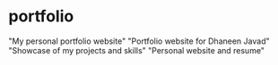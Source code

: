 # portfolio
"My personal portfolio website"  "Portfolio website for Dhaneen Javad"  "Showcase of my projects and skills"  "Personal website and resume"
